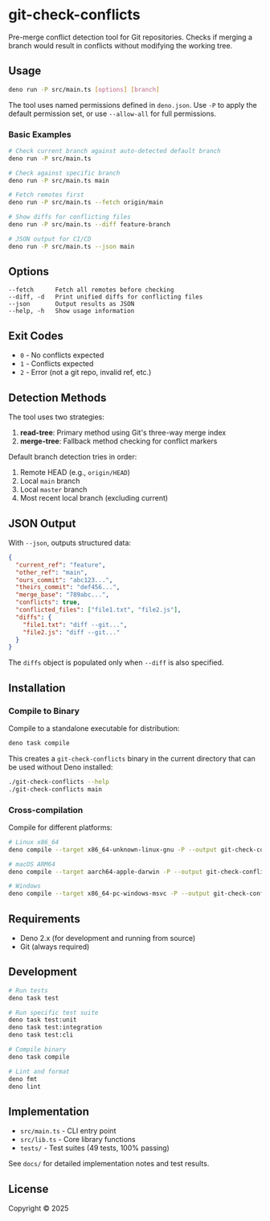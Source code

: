 # git-check-conflicts

Pre-merge conflict detection tool for Git repositories. Checks if merging a branch would result in conflicts without modifying the working tree.

## Usage

```bash
deno run -P src/main.ts [options] [branch]
```

The tool uses named permissions defined in `deno.json`. Use `-P` to apply the default permission set, or use `--allow-all` for full permissions.

### Basic Examples

```bash
# Check current branch against auto-detected default branch
deno run -P src/main.ts

# Check against specific branch
deno run -P src/main.ts main

# Fetch remotes first
deno run -P src/main.ts --fetch origin/main

# Show diffs for conflicting files
deno run -P src/main.ts --diff feature-branch

# JSON output for CI/CD
deno run -P src/main.ts --json main
```

## Options

```
--fetch      Fetch all remotes before checking
--diff, -d   Print unified diffs for conflicting files
--json       Output results as JSON
--help, -h   Show usage information
```

## Exit Codes

- `0` - No conflicts expected
- `1` - Conflicts expected
- `2` - Error (not a git repo, invalid ref, etc.)

## Detection Methods

The tool uses two strategies:

1. **read-tree**: Primary method using Git's three-way merge index
2. **merge-tree**: Fallback method checking for conflict markers

Default branch detection tries in order:
1. Remote HEAD (e.g., `origin/HEAD`)
2. Local `main` branch
3. Local `master` branch
4. Most recent local branch (excluding current)

## JSON Output

With `--json`, outputs structured data:

```json
{
  "current_ref": "feature",
  "other_ref": "main",
  "ours_commit": "abc123...",
  "theirs_commit": "def456...",
  "merge_base": "789abc...",
  "conflicts": true,
  "conflicted_files": ["file1.txt", "file2.js"],
  "diffs": {
    "file1.txt": "diff --git...",
    "file2.js": "diff --git..."
  }
}
```

The `diffs` object is populated only when `--diff` is also specified.

## Installation

### Compile to Binary

Compile to a standalone executable for distribution:

```bash
deno task compile
```

This creates a `git-check-conflicts` binary in the current directory that can be used without Deno installed:

```bash
./git-check-conflicts --help
./git-check-conflicts main
```

### Cross-compilation

Compile for different platforms:

```bash
# Linux x86_64
deno compile --target x86_64-unknown-linux-gnu -P --output git-check-conflicts-linux src/main.ts

# macOS ARM64
deno compile --target aarch64-apple-darwin -P --output git-check-conflicts-macos-arm src/main.ts

# Windows
deno compile --target x86_64-pc-windows-msvc -P --output git-check-conflicts.exe src/main.ts
```

## Requirements

- Deno 2.x (for development and running from source)
- Git (always required)

## Development

```bash
# Run tests
deno task test

# Run specific test suite
deno task test:unit
deno task test:integration
deno task test:cli

# Compile binary
deno task compile

# Lint and format
deno fmt
deno lint
```

## Implementation

- `src/main.ts` - CLI entry point
- `src/lib.ts` - Core library functions
- `tests/` - Test suites (49 tests, 100% passing)

See `docs/` for detailed implementation notes and test results.

## License

Copyright © 2025
